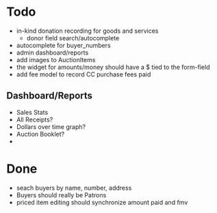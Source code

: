 # Todo

- in-kind donation recording for goods and services
    - donor field search/autocomplete
- autocomplete for buyer_numbers
- admin dashboard/reports
- add images to AuctionItems
- the widget for amounts/money should have a $ tied to the form-field
- add fee model to record CC purchase fees paid

## Dashboard/Reports

- Sales Stats
- All Receipts?
- Dollars over time graph?
- Auction Booklet?
- 

# Done
- seach buyers by name, number, address
- Buyers should really be Patrons
- priced item editing should synchronize amount paid and fmv

